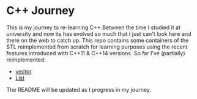 # C++ Journey
This is my journey to re-learning C++.Between the time I studied it at university and now its has evolved so much that I just can't look here and there on the web to catch up. This repo contains some containers of the STL reimplemented from scratch for learning purposes using the recent features introduced with C++11 & C++14 versions.
So far I've (partially) reimplemented:
* [vector](projects/vector)
* [List](projects/List)

The README will be updated as I progress in my journey. 